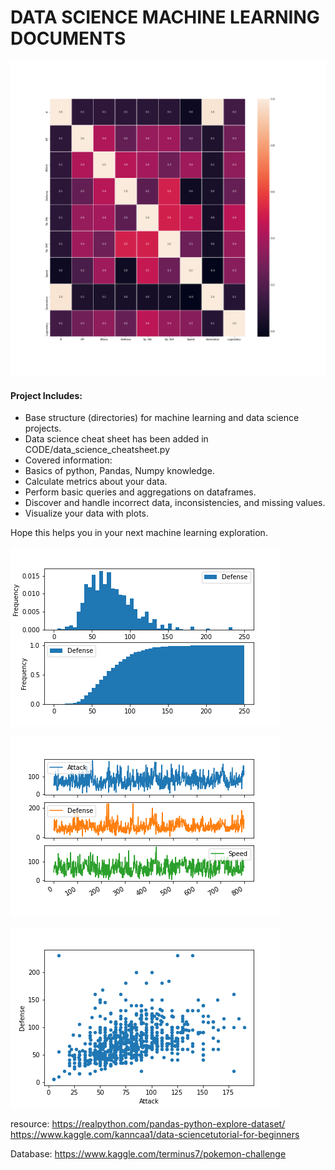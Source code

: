 # DATA SCIENCE MACHINE LEARNING DOCUMENTS

![image](./RESULTS/images/graph1.png)

#### Project Includes:

- Base structure (directories) for machine learning and data science projects.
- Data science cheat sheet has been added in CODE/data_science_cheatsheet.py
- Covered information:
-  Basics of python, Pandas, Numpy knowledge.
-  Calculate metrics about your data.
-  Perform basic queries and aggregations on dataframes.
-  Discover and handle incorrect data, inconsistencies, and missing values.
-  Visualize your data with plots.

Hope this helps you in your next machine learning exploration.

![image](./RESULTS/images/graph.png)


![image](./RESULTS/images/subplot.png)


![image](./RESULTS/images/scatter_plot.png)

resource:
https://realpython.com/pandas-python-explore-dataset/
https://www.kaggle.com/kanncaa1/data-sciencetutorial-for-beginners

Database: https://www.kaggle.com/terminus7/pokemon-challenge

